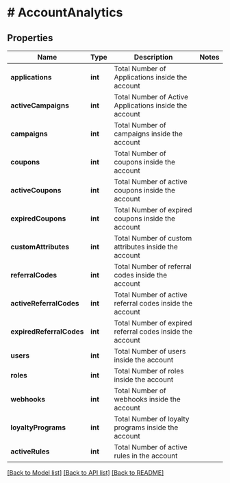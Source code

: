 # # AccountAnalytics

## Properties

Name | Type | Description | Notes
------------ | ------------- | ------------- | -------------
**applications** | **int** | Total Number of Applications inside the account | 
**activeCampaigns** | **int** | Total Number of Active Applications inside the account | 
**campaigns** | **int** | Total Number of campaigns inside the account | 
**coupons** | **int** | Total Number of coupons inside the account | 
**activeCoupons** | **int** | Total Number of active coupons inside the account | 
**expiredCoupons** | **int** | Total Number of expired coupons inside the account | 
**customAttributes** | **int** | Total Number of custom attributes inside the account | 
**referralCodes** | **int** | Total Number of referral codes inside the account | 
**activeReferralCodes** | **int** | Total Number of active referral codes inside the account | 
**expiredReferralCodes** | **int** | Total Number of expired referral codes inside the account | 
**users** | **int** | Total Number of users inside the account | 
**roles** | **int** | Total Number of roles inside the account | 
**webhooks** | **int** | Total Number of webhooks inside the account | 
**loyaltyPrograms** | **int** | Total Number of loyalty programs inside the account | 
**activeRules** | **int** | Total Number of active rules in the account | 

[[Back to Model list]](../../README.md#documentation-for-models) [[Back to API list]](../../README.md#documentation-for-api-endpoints) [[Back to README]](../../README.md)


